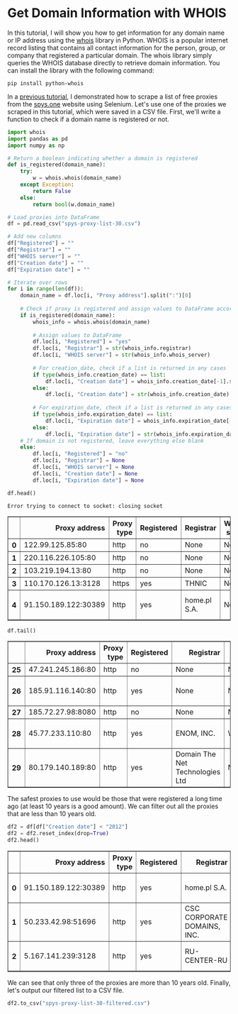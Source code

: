 # Get Domain Information with WHOIS
In this tutorial, I will show you how to get information for any domain name or IP address using the [whois](https://github.com/richardpenman/whois) library in Python. WHOIS is a popular internet record listing that contains all contact information for the person, group, or company that registered a particular domain. The whois library simply queries the WHOIS database directly to retrieve domain information. You can install the library with the following command:

`pip install python-whois`

In a [previous tutorial](https://rakeshbhatia.github.io/notes/content/web_scraping/scrape_free_proxies_with_selenium), I demonstrated how to scrape a list of free proxies from the [spys.one](https://spys.one/en/anonymous-proxy-list/) website using Selenium. Let's use one of the proxies we scraped in this tutorial, which were saved in a CSV file. First, we'll write a function to check if a domain name is registered or not.


```python
import whois
import pandas as pd
import numpy as np

# Return a boolean indicating whether a domain is registered
def is_registered(domain_name):
    try:
        w = whois.whois(domain_name)
    except Exception:
        return False
    else:
        return bool(w.domain_name)
```


```python
# Load proxies into DataFrame
df = pd.read_csv("spys-proxy-list-30.csv")

# Add new columns
df["Registered"] = ""
df["Registrar"] = ""
df["WHOIS server"] = ""
df["Creation date"] = ""
df["Expiration date"] = ""

# Iterate over rows
for i in range(len(df)):
    domain_name = df.loc[i, "Proxy address"].split(":")[0]
    
    # Check if proxy is registered and assign values to DataFrame accordingly
    if is_registered(domain_name):
        whois_info = whois.whois(domain_name)
        
        # Assign values to DataFrame
        df.loc[i, "Registered"] = "yes"
        df.loc[i, "Registrar"] = str(whois_info.registrar)
        df.loc[i, "WHOIS server"] = str(whois_info.whois_server)
        
        # For creation_date, check if a list is returned in any cases
        if type(whois_info.creation_date) == list:
            df.loc[i, "Creation date"] = whois_info.creation_date[-1].strftime("%Y-%m-%d %H:%M:%S")
        else:
            df.loc[i, "Creation date"] = str(whois_info.creation_date)
            
        # For expiration_date, check if a list is returned in any cases
        if type(whois_info.expiration_date) == list:
            df.loc[i, "Expiration date"] = whois_info.expiration_date[-1].strftime("%Y-%m-%d %H:%M:%S")
        else:
            df.loc[i, "Expiration date"] = str(whois_info.expiration_date)
    # If domain is not registered, leave everything else blank
    else:
        df.loc[i, "Registered"] = "no"
        df.loc[i, "Registrar"] = None
        df.loc[i, "WHOIS server"] = None
        df.loc[i, "Creation date"] = None
        df.loc[i, "Expiration date"] = None

df.head()
```

    Error trying to connect to socket: closing socket





<div>
<style scoped>
    .dataframe tbody tr th:only-of-type {
        vertical-align: middle;
    }

    .dataframe tbody tr th {
        vertical-align: top;
    }

    .dataframe thead th {
        text-align: right;
    }
</style>
<table border="1" class="dataframe">
  <thead>
    <tr style="text-align: right;">
      <th></th>
      <th>Proxy address</th>
      <th>Proxy type</th>
      <th>Registered</th>
      <th>Registrar</th>
      <th>WHOIS server</th>
      <th>Creation date</th>
      <th>Expiration date</th>
    </tr>
  </thead>
  <tbody>
    <tr>
      <th>0</th>
      <td>122.99.125.85:80</td>
      <td>http</td>
      <td>no</td>
      <td>None</td>
      <td>None</td>
      <td>None</td>
      <td>None</td>
    </tr>
    <tr>
      <th>1</th>
      <td>220.116.226.105:80</td>
      <td>http</td>
      <td>no</td>
      <td>None</td>
      <td>None</td>
      <td>None</td>
      <td>None</td>
    </tr>
    <tr>
      <th>2</th>
      <td>103.219.194.13:80</td>
      <td>http</td>
      <td>no</td>
      <td>None</td>
      <td>None</td>
      <td>None</td>
      <td>None</td>
    </tr>
    <tr>
      <th>3</th>
      <td>110.170.126.13:3128</td>
      <td>https</td>
      <td>yes</td>
      <td>THNIC</td>
      <td>None</td>
      <td>None</td>
      <td>None</td>
    </tr>
    <tr>
      <th>4</th>
      <td>91.150.189.122:30389</td>
      <td>http</td>
      <td>yes</td>
      <td>home.pl S.A.</td>
      <td>None</td>
      <td>2003-06-14 08:45:04</td>
      <td>2025-06-13 14:00:00</td>
    </tr>
  </tbody>
</table>
</div>




```python
df.tail()
```




<div>
<style scoped>
    .dataframe tbody tr th:only-of-type {
        vertical-align: middle;
    }

    .dataframe tbody tr th {
        vertical-align: top;
    }

    .dataframe thead th {
        text-align: right;
    }
</style>
<table border="1" class="dataframe">
  <thead>
    <tr style="text-align: right;">
      <th></th>
      <th>Proxy address</th>
      <th>Proxy type</th>
      <th>Registered</th>
      <th>Registrar</th>
      <th>WHOIS server</th>
      <th>Creation date</th>
      <th>Expiration date</th>
    </tr>
  </thead>
  <tbody>
    <tr>
      <th>25</th>
      <td>47.241.245.186:80</td>
      <td>http</td>
      <td>no</td>
      <td>None</td>
      <td>None</td>
      <td>None</td>
      <td>None</td>
    </tr>
    <tr>
      <th>26</th>
      <td>185.91.116.140:80</td>
      <td>http</td>
      <td>yes</td>
      <td>None</td>
      <td>None</td>
      <td>2020-06-16 00:00:00</td>
      <td>2022-11-23 00:00:00</td>
    </tr>
    <tr>
      <th>27</th>
      <td>185.72.27.98:8080</td>
      <td>http</td>
      <td>no</td>
      <td>None</td>
      <td>None</td>
      <td>None</td>
      <td>None</td>
    </tr>
    <tr>
      <th>28</th>
      <td>45.77.233.110:80</td>
      <td>http</td>
      <td>yes</td>
      <td>ENOM, INC.</td>
      <td>WHOIS.ENOM.COM</td>
      <td>2022-03-10 16:58:11</td>
      <td>2027-03-10 16:58:11</td>
    </tr>
    <tr>
      <th>29</th>
      <td>80.179.140.189:80</td>
      <td>http</td>
      <td>yes</td>
      <td>Domain The Net Technologies Ltd</td>
      <td>None</td>
      <td>None</td>
      <td>2023-04-11 00:00:00</td>
    </tr>
  </tbody>
</table>
</div>



The safest proxies to use would be those that were registered a long time ago (at least 10 years is a good amount). We can filter out all the proxies that are less than 10 years old.


```python
df2 = df[df["Creation date"] < "2012"]
df2 = df2.reset_index(drop=True)
df2.head()
```




<div>
<style scoped>
    .dataframe tbody tr th:only-of-type {
        vertical-align: middle;
    }

    .dataframe tbody tr th {
        vertical-align: top;
    }

    .dataframe thead th {
        text-align: right;
    }
</style>
<table border="1" class="dataframe">
  <thead>
    <tr style="text-align: right;">
      <th></th>
      <th>Proxy address</th>
      <th>Proxy type</th>
      <th>Registered</th>
      <th>Registrar</th>
      <th>WHOIS server</th>
      <th>Creation date</th>
      <th>Expiration date</th>
    </tr>
  </thead>
  <tbody>
    <tr>
      <th>0</th>
      <td>91.150.189.122:30389</td>
      <td>http</td>
      <td>yes</td>
      <td>home.pl S.A.</td>
      <td>None</td>
      <td>2003-06-14 08:45:04</td>
      <td>2025-06-13 14:00:00</td>
    </tr>
    <tr>
      <th>1</th>
      <td>50.233.42.98:51696</td>
      <td>http</td>
      <td>yes</td>
      <td>CSC CORPORATE DOMAINS, INC.</td>
      <td>whois.corporatedomains.com</td>
      <td>2000-07-27 17:53:12</td>
      <td>2025-07-27 17:53:12</td>
    </tr>
    <tr>
      <th>2</th>
      <td>5.167.141.239:3128</td>
      <td>http</td>
      <td>yes</td>
      <td>RU-CENTER-RU</td>
      <td>None</td>
      <td>2001-03-13 21:00:00</td>
      <td>2023-03-14 21:00:00</td>
    </tr>
  </tbody>
</table>
</div>



We can see that only three of the proxies are more than 10 years old. Finally, let's output our filtered list to a CSV file.


```python
df2.to_csv("spys-proxy-list-30-filtered.csv")
```
